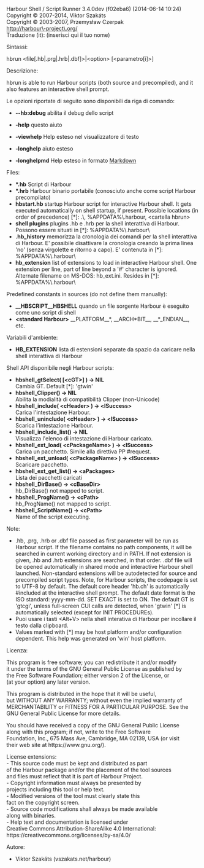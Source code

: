 Harbour Shell / Script Runner 3\.4\.0dev \(f02eba6\) \(2014\-06\-14 10:24\)  
Copyright &copy; 2007\-2014, Viktor Szakáts  
Copyright &copy; 2003\-2007, Przemysław Czerpak  
<http://harbour\-project\.org/>  
Traduzione \(it\): \(inserisci qui il tuo nome\)  

Sintassi:  
  
  hbrun &lt;file\[\.hb|\.prg|\.hrb|\.dbf\]&gt;|&lt;option&gt; \[&lt;parametro\[i\]&gt;\]  
  
Descrizione:  


  hbrun is able to run Harbour scripts \(both source and precompiled\), and it also features an interactive shell prompt\.
  
Le opzioni riportate di seguito sono disponibili da riga di comando:  


 - **\-\-hb:debug** abilita il debug dello script


 - **\-help** questo aiuto
 - **\-viewhelp** Help esteso nel visualizzatore di testo
 - **\-longhelp** aiuto esteso
 - **\-longhelpmd** Help esteso in formato [Markdown](https://daringfireball.net/projects/markdown/)
  
Files:  


 - **\*\.hb** Script di Harbour
 - **\*\.hrb** Harbour binario portabile \(conosciuto anche come script Harbour precompilato\)
 - **hbstart\.hb** startup Harbour script for interactive Harbour shell\. It gets executed automatically on shell startup, if present\. Possible locations \(in order of precedence\) \[\*\]: \.\\, %APPDATA%\\\.harbour, &lt;cartella hbrun&gt;
 - **shell plugins** plugins \.hb e \.hrb per la shell interattiva di Harbour\. Possono essere situati in \[\*\]: %APPDATA%\\\.harbour\\
 - **\.hb\_history** memorizza la cronologia dei comandi per la shell interattiva di Harbour\. E' possibile disattivare la cronologia creando la prima linea 'no' \(senza virgolette e ritorno a capo\)\. E' contenuta in \[\*\]: %APPDATA%\\\.harbour\\
 - **hb\_extension** list of extensions to load in interactive Harbour shell\. One extension per line, part of line beyond a '\#' character is ignored\. Alternate filename on MS\-DOS: hb\_ext\.ini\. Resides in \[\*\]: %APPDATA%\\\.harbour\\


Predefined constants in sources \(do not define them manually\):


 - **\_\_HBSCRIPT\_\_HBSHELL** quando un file sorgente Harbour è eseguito come uno script di shell
 - **&lt;standard Harbour&gt;** \_\_PLATFORM\_\_\*, \_\_ARCH\*BIT\_\_, \_\_\*\_ENDIAN\_\_, etc\.
  
Variabili d'ambiente:  


 - **HB\_EXTENSION** lista di estensioni separate da spazio da caricare nella shell interattiva di Harbour
  
Shell API disponibile negli Harbour scripts:  


 - **hbshell\_gtSelect\( \[&lt;cGT&gt;\] \) \-&gt; NIL**  
Cambia GT\. Default \[\*\]: 'gtwin'
 - **hbshell\_Clipper\(\) \-&gt; NIL**  
Abilita la modialità di compatibilità Clipper \(non\-Unicode\)
 - **hbshell\_include\( &lt;cHeader&gt; \) \-&gt; &lt;lSuccess&gt;**  
Carica l'intestazione Harbour\.
 - **hbshell\_uninclude\( &lt;cHeader&gt; \) \-&gt; &lt;lSuccess&gt;**  
Scarica l'intestazione Harbour\.
 - **hbshell\_include\_list\(\) \-&gt; NIL**  
Visualizza l'elenco di intestazione di Harbour caricato\.
 - **hbshell\_ext\_load\( &lt;cPackageName&gt; \) \-&gt; &lt;lSuccess&gt;**  
Carica un pacchetto\. Simile alla direttiva PP \#request\.
 - **hbshell\_ext\_unload\( &lt;cPackageName&gt; \) \-&gt; &lt;lSuccess&gt;**  
Scaricare pacchetto\.
 - **hbshell\_ext\_get\_list\(\) \-&gt; &lt;aPackages&gt;**  
Lista dei pacchetti caricati
 - **hbshell\_DirBase\(\) \-&gt; &lt;cBaseDir&gt;**  
hb\_DirBase\(\) not mapped to script\.
 - **hbshell\_ProgName\(\) \-&gt; &lt;cPath&gt;**  
hb\_ProgName\(\) not mapped to script\.
 - **hbshell\_ScriptName\(\) \-&gt; &lt;cPath&gt;**  
Name of the script executing\.
  
Note:  


  - \.hb, \.prg, \.hrb or \.dbf file passed as first parameter will be run as Harbour script\. If the filename contains no path components, it will be searched in current working directory and in PATH\. If not extension is given, \.hb and \.hrb extensions are searched, in that order\. \.dbf file will be opened automatically in shared mode and interactive Harbour shell launched\. Non\-standard extensions will be autodetected for source and precompiled script types\. Note, for Harbour scripts, the codepage is set to UTF\-8 by default\. The default core header 'hb\.ch' is automatically \#included at the interactive shell prompt\. The default date format is the ISO standard: yyyy\-mm\-dd\. SET EXACT is set to ON\. The default GT is 'gtcgi', unless full\-screen CUI calls are detected, when 'gtwin' \[\*\] is automatically selected \(except for INIT PROCEDUREs\)\.
  - Puoi usare i tasti &lt;Alt\+V&gt; nella shell interativa di Harbour per incollare il testo dalla clipboard\.
  - Values marked with \[\*\] may be host platform and/or configuration dependent\. This help was generated on 'win' host platform\.
  
Licenza:  


  This program is free software; you can redistribute it and/or modify  
it under the terms of the GNU General Public License as published by  
the Free Software Foundation; either version 2 of the License, or  
\(at your option\) any later version\.  
  
This program is distributed in the hope that it will be useful,  
but WITHOUT ANY WARRANTY; without even the implied warranty of  
MERCHANTABILITY or FITNESS FOR A PARTICULAR PURPOSE\.  See the  
GNU General Public License for more details\.  
  
You should have received a copy of the GNU General Public License  
along with this program; if not, write to the Free Software  
Foundation, Inc\., 675 Mass Ave, Cambridge, MA 02139, USA \(or visit  
their web site at https://www\.gnu\.org/\)\.  
  
License extensions:  
  \- This source code must be kept and distributed as part  
    of the Harbour package and/or the placement of the tool sources  
    and files must reflect that it is part of Harbour Project\.  
  \- Copyright information must always be presented by  
    projects including this tool or help text\.  
  \- Modified versions of the tool must clearly state this  
    fact on the copyright screen\.  
  \- Source code modifications shall always be made available  
    along with binaries\.  
  \- Help text and documentation is licensed under  
    Creative Commons Attribution\-ShareAlike 4\.0 International:  
    https://creativecommons\.org/licenses/by\-sa/4\.0/  

  
Autore:  


 - Viktor Szakáts \(vszakats\.net/harbour\) 
